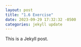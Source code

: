 ```yaml
---
layout: post
title: "1.6 Exercise"
date: 2023-09-29 17:32:32 -0500
categories: jekyll update
---
```


This is a Jekyll post.
